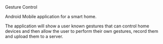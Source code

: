 Gesture Control

Android Mobile application for a smart home.

The application will show a user known gestures that can control home devices and then allow the user to perform their own gestures, record them and upload them to a server.
